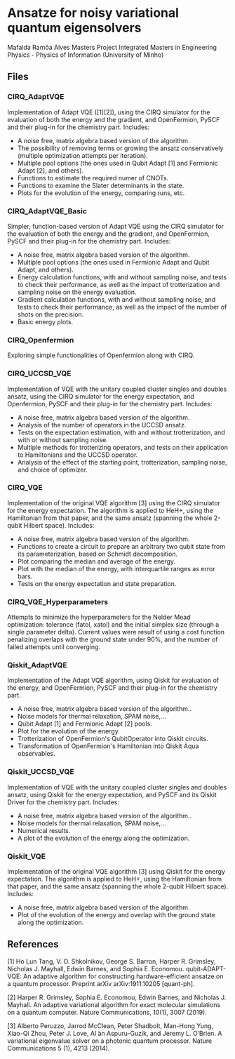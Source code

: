 # Ansatze for noisy variational quantum eigensolvers
Mafalda Ramôa Alves
Masters Project
Integrated Masters in Engineering Physics - Physics of Information (University of Minho)

## Files

### CIRQ_AdaptVQE

Implementation of Adapt VQE ([1][2]), using the CIRQ simulator for the evaluation of both the energy and the gradient, and OpenFermion, PySCF and their plug-in for the chemistry part.
Includes:
- A noise free, matrix algebra based version of the algorithm.
- The possibility of removing terms or growing the ansatz conservatively (multiple optimization attempts per iteration).
- Multiple pool options (the ones used in Qubit Adapt [1] and Fermionic Adapt [2], and others).
- Functions to estimate the required numer of CNOTs.
- Functions to examine the Slater determinants in the state.
- Plots for the evolution of the energy, comparing runs, etc.

### CIRQ_AdaptVQE_Basic
Simpler, function-based version of Adapt VQE using the CIRQ simulator  for the evaluation of both the energy and the gradient, and OpenFermion, PySCF and their plug-in for the chemistry part.
Includes:
- A noise free, matrix algebra based version of the algorithm.
- Multiple pool options (the ones used in Fermionic Adapt and Qubit Adapt, and others).
- Energy calculation functions, with and without sampling noise, and tests to check their performance, as well as the impact of trotterization and sampling noise on the energy evaluation.
- Gradient calculation functions, with and without sampling noise, and tests to check their performance, as well as the impact of the number of shots on the precision.
- Basic energy plots.

### CIRQ_Openfermion 
Exploring simple functionalities of Openfermion along with CIRQ.

### CIRQ_UCCSD_VQE
Implementation of VQE with the unitary coupled cluster singles and doubles ansatz, using the CIRQ simulator for the energy expectation, and Openfermion, PySCF and their plug-in for the chemistry part.
Includes:
- A noise free, matrix algebra based version of the algorithm.
- Analysis of the number of operators in the UCCSD ansatz.
- Tests on the expectation estimation, with and without trotterization, and with or without sampling noise.
- Multiple methods for trotterizing operators, and tests on their application to Hamiltonians and the UCCSD operator.
- Analysis of the effect of the starting point, trotterization, sampling noise, and choice of optimizer.

### CIRQ_VQE 
Implementation of the original VQE algorithm [3] using the CIRQ simulator for the energy expectation. The algorithm is applied to HeH+, using the Hamiltonian from that paper, and the same ansatz (spanning the whole 2-qubit Hilbert space).
Includes:
- A noise free, matrix algebra based version of the algorithm.
- Functions to create a circuit to prepare an arbitrary two qubit state from its parameterization, based on Schmidt decomposition.
- Plot comparing the median and average of the energy.
- Plot with the median of the energy, with interquartile ranges as error bars.
- Tests on the energy expectation and state preparation.

### CIRQ_VQE_Hyperparameters
Attempts to minimize the hyperparameters for the Nelder Mead optimization: tolerance (fatol, xatol) and the initial simplex size (through a single parameter delta). 
Current values were result of using a cost function penalizing overlaps with the ground state under 90%, and the number of failed attempts until converging.

### Qiskit_AdaptVQE
Implementation of the Adapt VQE algorithm, using Qiskit for evaluation of the energy, and OpenFermion, PySCF and their plug-in for the chemistry part.
- A noise free, matrix algebra based version of the algorithm..
- Noise models for thermal relaxation, SPAM noise,... 
- Qubit Adapt [1] and Fermionic Adapt [2] pools.
- Plot for the evolution of the energy
- Trotterization of OpenFermion's QubitOperator into Qiskit circuits.
- Transformation of OpenFermion's Hamiltonian into Qiskit Aqua observables.


### Qiskit_UCCSD_VQE
Implementation of VQE with the unitary coupled cluster singles and doubles ansatz, using Qiskit for the energy expectation, and PySCF and its Qiskit Driver for the chemistry part.
Includes:
- A noise free, matrix algebra based version of the algorithm..
- Noise models for thermal relaxation, SPAM noise,... 
- Numerical results.
- A plot of the evolution of the energy along the optimization.

### Qiskit_VQE
Implementation of the original VQE algorithm [3] using Qiskit for the energy expectation. The algorithm is applied to HeH+, using the Hamiltonian from that paper, and the same ansatz (spanning the whole 2-qubit Hilbert space).
Includes:
- A noise free, matrix algebra based version of the algorithm.
- Plot of the evolution of the energy and overlap with the ground state along the optimization.

## References
[1]  Ho  Lun  Tang,  V.  O.  Shkolnikov, George S.  Barron, Harper R.  Grimsley, Nicholas J. Mayhall, Edwin Barnes, and Sophia E. Economou. qubit-ADAPT-VQE:  An adaptive algorithm for constructing hardware-efficient ansatze on a quantum processor. Preprint arXiv arXiv:1911.10205 [quant-ph].

[2] Harper R. Grimsley, Sophia E. Economou, Edwin Barnes, and Nicholas J. Mayhall. An adaptive variational algorithm for exact molecular simulations on a quantum computer. Nature Communications, 10(1), 3007 (2019).

[3] Alberto Peruzzo, Jarrod McClean, Peter Shadbolt, Man-Hong Yung, Xiao-Qi Zhou, Peter J.  Love, Al ́an Aspuru-Guzik, and Jeremy L.  O’Brien.   A variational eigenvalue solver on a photonic quantum processor. Nature Communications 5 (1), 4213 (2014).
